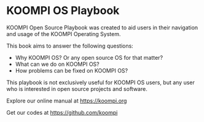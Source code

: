 # KOOMPI OS Playbook

KOOMPI Open Source Playbook was created to aid users in their navigation and usage of the KOOMPI Operating System. 

This book aims to answer the following questions: 

- Why KOOMPI OS? Or any open source OS for that matter?
- What can we do on KOOMPI OS? 
- How problems can be fixed on KOOMPI OS?

This playbook is not exclusively useful for KOOMPI OS users, but any user who is interested in open source projects and software. 

Explore our online manual at https://koompi.org

Get our codes at https://github.com/koompi 
